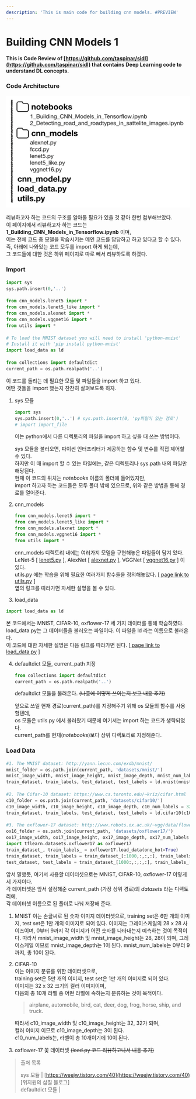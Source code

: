 ```yaml
---
description: 'This is main code for building cnn models. #PREVIEW'
---
```


# Building CNN Models 1

#### This is Code Review of [https://github.com/taspinar/sidl](https://github.com/taspinar/sidl) that contains Deep Learning code to understand DL concepts. 

### Code Architecture

![](../../.gitbook/assets/taspinar_deep-cnn-code_arc.png)

리뷰하고자 하는 코드의 구조를 알아둘 필요가 있을 것 같아 한번 첨부해보았다.   
이 페이지에서 리뷰하고자 하는 코드는 **1\_Building\_CNN\_Models\_in\_Tensorflow.ipynb** 이며,   
이는 전체 코드 중 모델을 학습시키는 메인 코드를 담당하고 하고 있다고 할 수 있다.   
즉, 아래에 나와있는 코드 모두를 import 하게 되는데,   
그 코드들에 대한 것은 하위 페이지로 따로 빼서 리뷰하도록 하겠다. 

### Import

```python
import sys
sys.path.insert(0,'..')

from cnn_models.lenet5 import *
from cnn_models.lenet5_like import *
from cnn_models.alexnet import *
from cnn_models.vggnet16 import *
from utils import *

# To load the MNIST dataset you will need to install 'python-mnist'
# Install it with 'pip install python-mnist'
import load_data as ld

from collections import defaultdict
current_path = os.path.realpath('..')
```

이 코드를 돌리는 데 필요한 모듈 및 파일들을 import 하고 있다.   
어떤 것들을 import 했는지 찬찬히 살펴보도록 하자.

1. sys 모듈

   ```python
   import sys
   sys.path.insert(0,'..') # sys.path.insert(0, 'py파일이 있는 경로')
   # import import_file
   ```

   이는 python에서 다른 디렉토리의 파일을 import 하고 싶을 때 쓰는 방법이다.  
  
   sys 모듈을 불러오면, 파이썬 인터프리터가 제공하는 함수 및 변수를 직접 제어할 수 있다.  
   하지만 이 때 import 할 수 있는 파일에는, 같은 디렉토리나 sys.path 내의 파일만 해당된다.   
   현재 이 코드의 위치는 _notebooks_ 이름의 폴더에 들어있지만,   
   import 하고자 하는 코드들은 모두 폴더 밖에 있으므로, 위와 같은 방법을 통해 경로를 열어준다.  

2. cnn\_models

   ```python
   from cnn_models.lenet5 import *
   from cnn_models.lenet5_like import *
   from cnn_models.alexnet import *
   from cnn_models.vggnet16 import *
   from utils import *
   ```

   cnn\_models 디렉토리 내에는 여러가지 모델을 구현해놓은 파일들이 담겨 있다.  
   LeNet-5 \[ [lenet5.py](lenet5.py.md) \], AlexNet \[ [alexnet.py](alexnet.py.md) \], VGGNet \[ [vggnet16.py](vggnet16.py.md) \] 이 있다.   
   utils.py 에는 학습을 위해 필요한 여러가지 함수들을 정의해놓았다. \[[ page link to utils.py](utils.py.md) \]  
   옆의 링크를 따라가면 자세한 설명을 볼 수 있다.   

3.  load\_data

   ```python
   import load_data as ld
   ```

   본 코드에서는 MNIST, CIFAR-10, oxflower-17 세 가지 데이터를 통해 학습하였다.   
   load\_data.py는 그 데이터들을 불러오는 파일이다. 이 파일을 ld 라는 이름으로 불러온다.   
   이 코드에 대한 자세한 설명은 다음 링크를 따라가면 된다. \[[ page link to load\_data.py](load_data.py.md) \]  

4. defaultdict 모듈, current\_path 지정

   ```python
   from collections import defaultdict
   current_path = os.path.realpath('..')
   ```

   defaultdict 모듈을 불러온다. ~~\(나중에 어떻게 쓰이는지 보고 내용 추가\)~~  
  
   앞으로 쓰일 현재 경로\(current\_path\)를 지정해주기 위해 os 모듈의 함수를 사용할텐데,   
   os 모듈은 utils.py 에서 불러왔기 때문에 여기서는 import 하는 코드가 생략되었다.   
   current\_path를 현재\(_notebooks_\)보다 상위 디렉토리로 지정해준다.

### Load Data

```python
#1. The MNIST dataset: http://yann.lecun.com/exdb/mnist/
mnist_folder = os.path.join(current_path, 'datasets/mnist/')
mnist_image_width, mnist_image_height, mnist_image_depth, mnist_num_labels = 28, 28, 1, 10
train_dataset, train_labels, test_dataset, test_labels = ld.mnist(mnist_folder, mnist_image_width, mnist_image_height, mnist_image_depth)

#2. The Cifar-10 dataset: https://www.cs.toronto.edu/~kriz/cifar.html
c10_folder = os.path.join(current_path, 'datasets/cifar10/')
c10_image_width, c10_image_height, c10_image_depth, c10_num_labels = 32, 32, 3, 10
train_dataset, train_labels, test_dataset, test_labels = ld.cifar10(c10_folder, c10_image_width, c10_image_height, c10_image_depth)

#3. The oxflower-17 dataset: http://www.robots.ox.ac.uk/~vgg/data/flowers/17/
ox16_folder = os.path.join(current_path, 'datasets/oxflower17/')
ox17_image_width, ox17_image_height, ox17_image_depth, ox17_num_labels = 224, 224, 3, 17
import tflearn.datasets.oxflower17 as oxflower17
train_dataset_, train_labels_ = oxflower17.load_data(one_hot=True)
train_dataset, train_labels = train_dataset_[:1000,:,:,:], train_labels_[:1000,:]
test_dataset, test_labels = train_dataset_[1000:,:,:,:], train_labels_[1000:,:]
```

앞서 말했듯, 여기서 사용할 데이터셋으로는 MNIST, CIFAR-10, oxflower-17 이렇게 세 가지이다.   
각 데이터셋은 앞서 설정해준 current\_path \(가장 상위 경로\)의 _datasets_ 라는 디렉토리에,   
각 데이터셋 이름으로 된 폴더로 나눠 저장해 준다.

1. MNIST 이는 손글씨로 된 숫자 이미지 데이터셋으로,  training set은 6만 개의 이미지, test set은 1만 개의 이미지로 되어 있다.  이미지는 그레이스케일의 28 x 28 사이즈이며,  0부터 9까지 각 이미지가 어떤 숫자를 나타내는지 예측하는 것이 목적이다.   따라서 mnist\_image\_width 및 mnist\_image\_height는 28, 28이 되며,  그레이스케일 이므로 mnist\_image\_depth는 1이 된다. mnist\_num\_labels는 0부터 9까지, 총 10이 된다.  
2. CIFAR-10  
   이는 이미지 분류를 위한 데이터셋으로,   
   training set은 5만 개의 이미지, test set은 1만 개의 이미지로 되어 있다.   
   이미지는 32 x 32 크기의 컬러 이미지이며,   
   다음의 총 10개 라벨 중 어떤 라벨에 속하는지 분류하는 것이 목적이다. 

   > airplane, automobile, bird, cat, deer, dog, frog, horse, ship, and truck.

   따라서 c10\_image\_width 및 c10\_image\_height는 32, 32가 되며,  
   컬러 이미지 이므로 c10\_image\_depth는 3이 된다.  
   c10\_num\_labels는, 라벨이 총 10개이기에 10이 된다. 

3. oxflower-17 꽃 데이터셋 ~~\(load.py 코드 리뷰하고나서 내용 추가\)~~



> 출처 목록
>
> sys 모듈 \|  [https://weejw.tistory.com/40](https://weejw.tistory.com/40) \[위지원의 삽질 블로그\]  
> defaultdict 모듈 \|


